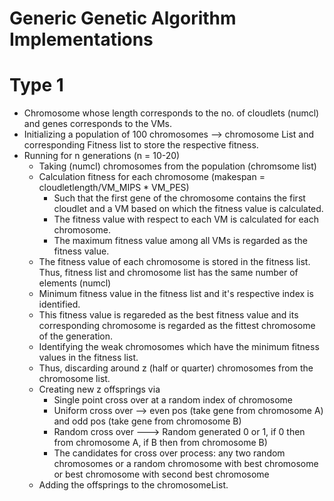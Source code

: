 # Generic Genetic Algorithm Implementations

# Type 1
* Chromosome whose length corresponds to the no. of cloudlets (numcl) and genes corresponds to the VMs.
* Initializing a population of 100 chromosomes --> chromosome List and corresponding Fitness list to store the respective fitness.
* Running for n generations (n = 10-20)
   * Taking (numcl) chromosomes from the population (chromsome list)
   * Calculation fitness for each chromosome (makespan = cloudletlength/VM_MIPS * VM_PES)
      * Such that the first gene of the chromosome contains the first cloudlet and a VM based on which the fitness value is calculated.
      * The fitness value with respect to each VM is calculated for each chromosome.
      * The maximum fitness value among all VMs  is regarded as the fitness value.
   * The fitness value of each chromosome is stored in the fitness list. Thus, fitness list and chromosome list has the same number of elements (numcl)
   * Minimum fitness value in the fitness list and it's respective index is identified.
   * This fitness value is regareded as the best fitness value and its corresponding chromosome is regarded as the fittest chromosome of the generation.
   * Identifying the weak chromosomes which have the minimum fitness values in the fitness list.
   * Thus, discarding around z (half or quarter) chromosomes from the chromosome list.
   * Creating new z offsprings via
      * Single point cross over at a random index of chromosome 
      * Uniform cross over --> even pos (take gene from chromosome A) and odd pos (take gene from chromosome B)
      * Random cross over ---> Random generated 0 or 1, if 0 then from chromosome A, if B then from chromosome B)
      * The candidates for cross over process: any two random chromosomes or a random chromosome with best chromosome or best chromosome with second best chromosome
   * Adding the offsprings to the chromosomeList.    
   
